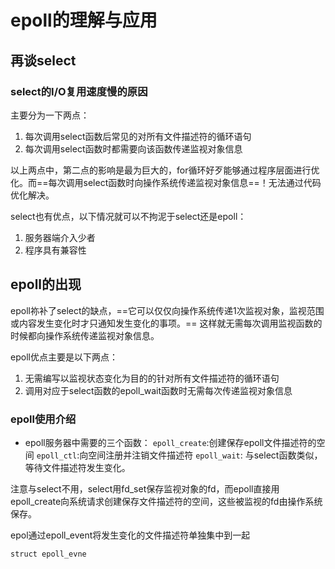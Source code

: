 # epoll的理解与应用

## 再谈select
### select的I/O复用速度慢的原因
主要分为一下两点：
1. 每次调用select函数后常见的对所有文件描述符的循环语句
2. 每次调用select函数时都需要向该函数传递监视对象信息

以上两点中，第二点的影响是最为巨大的，for循环好歹能够通过程序层面进行优化。而==每次调用select函数时向操作系统传递监视对象信息==！无法通过代码优化解决。

select也有优点，以下情况就可以不拘泥于select还是epoll：
1. 服务器端介入少者
2. 程序具有兼容性

## epoll的出现
epoll祢补了select的缺点，==它可以仅仅向操作系统传递1次监视对象，监视范围或内容发生变化时才只通知发生变化的事项。== 这样就无需每次调用监视函数的时候都向操作系统传递监视对象信息。

epoll优点主要是以下两点：
1. 无需编写以监视状态变化为目的的针对所有文件描述符的循环语句
2. 调用对应于select函数的epoll_wait函数时无需每次传递监视对象信息

### epoll使用介绍

- epoll服务器中需要的三个函数：
`epoll_create`:创建保存epoll文件描述符的空间
`epoll_ctl`:向空间注册并注销文件描述符
`epoll_wait`: 与select函数类似，等待文件描述符发生变化。

注意与select不用，select用fd_set保存监视对象的fd，而epoll直接用epoll_create向系统请求创建保存文件描述符的空间，这些被监视的fd由操作系统保存。

epol通过epoll_event将发生变化的文件描述符单独集中到一起
```
struct epoll_evne
```

